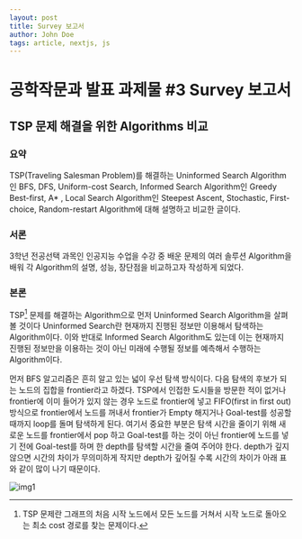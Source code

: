 ```yaml
---
layout: post
title: Survey 보고서
author: John Doe
tags: article, nextjs, js
---
```


# 공학작문과 발표 과제물 #3 Survey 보고서

## TSP 문제 해결을 위한 Algorithms 비교

### 요약
TSP(Traveling Salesman Problem)를 해결하는 Uninformed Search Algorithm인 BFS, DFS, Uniform-cost Search, Informed Search Algorithm인 Greedy Best-first, A* , Local Search Algorithm인  Steepest Ascent, Stochastic, First-choice, Random-restart Algorithm에 대해 설명하고 비교한 글이다. 

### 서론

3학년 전공선택 과목인 인공지능 수업을 수강 중 배운 문제의 여러 솔루션 Algorithm을 배워 각 Algorithm의 설명, 성능, 장단점을 비교하고자 작성하게 되었다.

### 본론

TSP[^tsp] 문제를 해결하는 Algorithm으로 먼저 Uninformed Search Algorithm을 살펴볼 것이다 Uninformed Search란 현재까지 진행된 정보만 이용해서 탐색하는 Algorithm이다. 이와 반대로 Informed Search Algorithm도 있는데 이는 현재까지 진행된 정보만을 이용하는 것이 아닌 미래에 수행될 정보를 예측해서 수행하는 Algorithm이다.

먼저 BFS 알고리즘은 흔히 알고 있는 넓이 우선 탐색 방식이다. 다음 탐색의 후보가 되는 노드의 집합을 frontier라고 하겠다. TSP에서 인접한 도시들을 방문한 적이 없거나 frontier에 이미 들어가 있지 않는 경우 노드로 frontier에 넣고 FIFO(first in first out) 방식으로 frontier에서 노드를 꺼내서 frontier가 Empty 해지거나 Goal-test를 성공할 때까지 loop를 돌며 탐색하게 된다. 여기서 중요한 부분은 탐색 시간을 줄이기 위해 새로운 노드를 frontier에서 pop 하고 Goal-test를 하는 것이 아닌 frontier에 노드를 넣기 전에 Goal-test를 하며 한 depth를 탐색할 시간을 줄여 주어야 한다. depth가 깊지 않으면 시간의 차이가 무의미하게 작지만 depth가 깊어질 수록 시간의 차이가 아래 표와 같이 많이 나기 때문이다.

![img1](https://github.com/JunHyeong-99/JunHyeong-99.github.io/assets/64734115/76ffcc79-d85b-4a4b-ade4-57e12c12f79f)
[^tsp]: TSP 문제란 그래프의 처음 시작 노드에서 모든 노드를 거쳐서 시작 노드로 돌아오는 최소 cost 경로를 찾는 문제이다.




